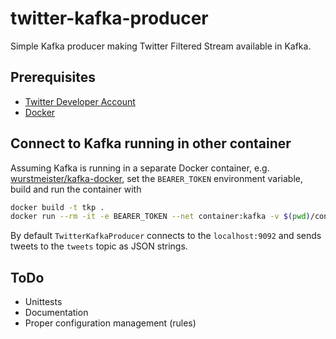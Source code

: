 # twitter-kafka-producer

Simple Kafka producer making Twitter Filtered Stream available in Kafka.

## Prerequisites

- [Twitter Developer Account](https://developer.twitter.com)
- [Docker](https://www.docker.com/)

## Connect to Kafka running in other container

Assuming Kafka is running in a separate Docker container, e.g. [wurstmeister/kafka-docker](https://github.com/wurstmeister/kafka-docker), set the `BEARER_TOKEN` environment variable, build and run the container with
```bash
docker build -t tkp .
docker run --rm -it -e BEARER_TOKEN --net container:kafka -v $(pwd)/config:/opt/app/config tkp
```

By default `TwitterKafkaProducer` connects to the `localhost:9092` and sends tweets to the `tweets` topic as JSON strings.

## ToDo

- Unittests
- Documentation
- Proper configuration management (rules)
